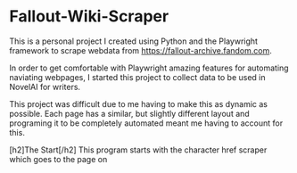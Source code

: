 # Fallout-Wiki-Scraper
This is a personal project I created using Python and the Playwright framework to scrape webdata from https://fallout-archive.fandom.com.

In order to get comfortable with Playwright amazing features for automating naviating webpages, I started this project to collect data to be used in NovelAI for writers.

This project was difficult due to me having to make this as dynamic as possible. Each page has a similar, but slightly different layout and programing it to be completely automated meant me having to account for this.

[h2]The Start[/h2]
This program starts with the character href scraper which goes to the page on 
